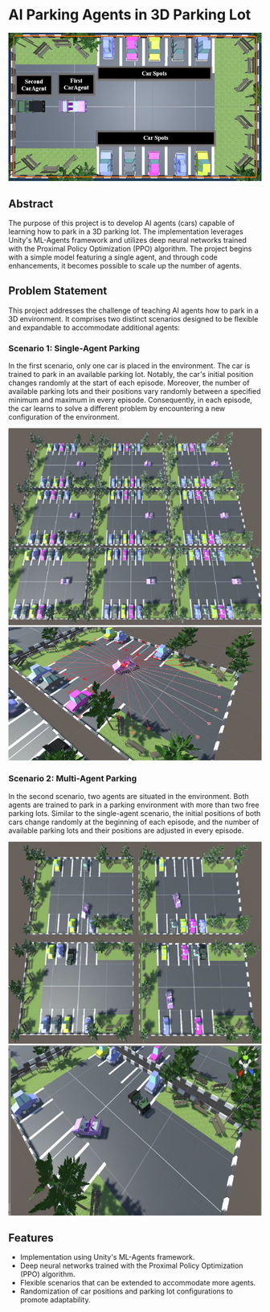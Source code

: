 # AI Parking Agents in 3D Parking Lot

![AI Parking Agents](fig3.png)

## Abstract

The purpose of this project is to develop AI agents (cars) capable of learning how to park in a 3D parking lot. The implementation leverages Unity's ML-Agents framework and utilizes deep neural networks trained with the Proximal Policy Optimization (PPO) algorithm. The project begins with a simple model featuring a single agent, and through code enhancements, it becomes possible to scale up the number of agents.

## Problem Statement

This project addresses the challenge of teaching AI agents how to park in a 3D environment. It comprises two distinct scenarios designed to be flexible and expandable to accommodate additional agents:

### Scenario 1: Single-Agent Parking

In the first scenario, only one car is placed in the environment. The car is trained to park in an available parking lot. Notably, the car's initial position changes randomly at the start of each episode. Moreover, the number of available parking lots and their positions vary randomly between a specified minimum and maximum in every episode. Consequently, in each episode, the car learns to solve a different problem by encountering a new configuration of the environment.

![AI Parking Agents](fig5.png)
![AI Parking Agents](fig4.png)

### Scenario 2: Multi-Agent Parking

In the second scenario, two agents are situated in the environment. Both agents are trained to park in a parking environment with more than two free parking lots. Similar to the single-agent scenario, the initial positions of both cars change randomly at the beginning of each episode, and the number of available parking lots and their positions are adjusted in every episode.

![AI Parking Agents](fig6.png)
![AI Parking Agents](fig2.png)

## Features

- Implementation using Unity's ML-Agents framework.
- Deep neural networks trained with the Proximal Policy Optimization (PPO) algorithm.
- Flexible scenarios that can be extended to accommodate more agents.
- Randomization of car positions and parking lot configurations to promote adaptability.
